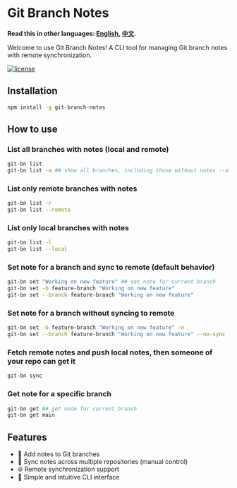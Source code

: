 # Git Branch Notes

**Read this in other languages: [English](README.md), [中文](README_zh.md).**

Welcome to use Git Branch Notes! A CLI tool for managing Git branch notes with remote synchronization.

[![license](https://img.shields.io/badge/license-MIT-blue)](LICENSE)

## Installation

```bash
npm install -g git-branch-notes
```

## How to use
### List all branches with notes (local and remote)
```bash
git-bn list
git-bn list -a ## show all branches, including those without notes --all参数
```

### List only remote branches with notes
```bash
git-bn list -r
git-bn list --remote
```

### List only local branches with notes  
```bash
git-bn list -l
git-bn list --local
```

### Set note for a branch and sync to remote (default behavior)
```bash
git-bn set "Working on new feature" ## set note for current branch
git-bn set -b feature-branch "Working on new feature"
git-bn set --branch feature-branch "Working on new feature"
```

### Set note for a branch without syncing to remote
```bash
git-bn set -b feature-branch "Working on new feature" -n
git-bn set --branch feature-branch "Working on new feature" --no-sync
```

### Fetch remote notes and push local notes, then someone of your repo can get it
```bash
git-bn sync
```

### Get note for a specific branch
```bash
git-bn get ## get note for current branch
git-bn get main
```

## Features

+ 📝 Add notes to Git branches
+ 🔄 Sync notes across multiple repositories (manual control)
+ 🌐 Remote synchronization support
+ 🎯 Simple and intuitive CLI interface
